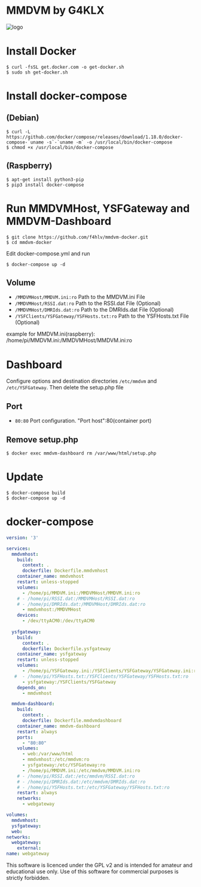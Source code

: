 # MMDVM by G4KLX

![logo](https://i1.wp.com/www.gb7dd.co.uk/wp-content/uploads/2016/02/MMDVM-logo.jpg?w=900)

# Install Docker
```console
$ curl -fsSL get.docker.com -o get-docker.sh
$ sudo sh get-docker.sh
```

# Install docker-compose
## (Debian) ##
```console
$ curl -L https://github.com/docker/compose/releases/download/1.18.0/docker-compose-`uname -s`-`uname -m` -o /usr/local/bin/docker-compose
$ chmod +x /usr/local/bin/docker-compose
```

## (Raspberry) ##
```console
$ apt-get install python3-pip
$ pip3 install docker-compose
```

# Run MMDVMHost, YSFGateway and MMDVM-Dashboard
```console
$ git clone https://github.com/f4hlv/mmdvm-docker.git
$ cd mmdvm-docker
```
Edit docker-compose.yml and run
```console
$ docker-compose up -d
```
## Volume
- `/MMDVMHost/MMDVM.ini:ro` Path to the MMDVM.ini File
- `/MMDVMHost/RSSI.dat:ro` Path to the RSSI.dat File (Optional)
- `/MMDVMHost/DMRIds.dat:ro` Path to the DMRIds.dat File (Optional)
- `/YSFClients/YSFGateway/YSFHosts.txt:ro` Path to the YSFHosts.txt File (Optional)

example for MMDVM.ini(raspberry): /home/pi/MMDVM.ini:/MMDVMHost/MMDVM.ini:ro

# Dashboard
Configure options and destination directories `/etc/mmdvm` and `/etc/YSFGateway`. Then delete the setup.php file
## Port
- `80:80` Port configuration. "Port host":80(container port)
## Remove setup.php
```console
$ docker exec mmdvm-dashboard rm /var/www/html/setup.php
```
# Update
```console
$ docker-compose build
$ docker-compose up -d
```

# docker-compose
```yml
version: '3'

services:
  mmdvmhost:
    build:
      context: .
      dockerfile: Dockerfile.mmdvmhost
    container_name: mmdvmhost
    restart: unless-stopped
    volumes:
      - /home/pi/MMDVM.ini:/MMDVMHost/MMDVM.ini:ro
    # - /home/pi/RSSI.dat:/MMDVMHost/RSSI.dat:ro
    # - /home/pi/DMRIds.dat:/MMDVMHost/DMRIds.dat:ro
      - mmdvmhost:/MMDVMHost
    devices:
      - /dev/ttyACM0:/dev/ttyACM0
      
  ysfgateway:
    build:
      context: .
      dockerfile: Dockerfile.ysfgateway
    container_name: ysfgateway
    restart: unless-stopped
    volumes:
      - /home/pi/YSFGateway.ini:/YSFClients/YSFGateway/YSFGateway.ini:ro
   #  - /home/pi/YSFHosts.txt:/YSFClients/YSFGateway/YSFHosts.txt:ro
      - ysfgateway:/YSFClients/YSFGateway
    depends_on:
      - mmdvmhost

  mmdvm-dashboard:
    build:
      context: .
      dockerfile: Dockerfile.mmdvmdashboard
    container_name: mmdvm-dashboard
    restart: always
    ports:
      - "80:80"
    volumes:
      - web:/var/www/html
      - mmdvmhost:/etc/mmdvm:ro
      - ysfgateway:/etc/YSFGateway:ro
      - /home/pi/MMDVM.ini:/etc/mmdvm/MMDVM.ini:ro
    # - /home/pi/RSSI.dat:/etc/mmdvm/RSSI.dat:ro
    # - /home/pi/DMRIds.dat:/etc/mmdvm/DMRIds.dat:ro
    # - /home/pi/YSFHosts.txt:/etc/YSFGateway/YSFHosts.txt:ro
    restart: always
    networks:
      - webgateway

volumes:
  mmdvmhost:
  ysfgateway:
  web:
networks:
  webgateway:
    external:
name: webgateway
```

This software is licenced under the GPL v2 and is intended for amateur and educational use only. Use of this software for commercial purposes is strictly forbidden.
